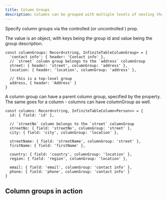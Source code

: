 ```yaml
---
title: Column Groups
description: Columns can be grouped with multiple levels of nesting thus making Infinite Table DataGrid a powerful tool for data analysts
---
```


Specify column groups via the controlled <PropLink name="columnGroups" /> (or uncontrolled <PropLink name="defaultColumnGroups"/>) prop.

The value is an object, with keys being the group id and value being the group description.

```tsx file="defining-column-groups"
const columnGroups: Record<string, InfiniteTableColumnGroup> = {
  'contact info': { header: 'Contact info' },
  // `street` column group belongs to the `address` columnGroup
  street: { header: 'street', columnGroup: 'address' },
  location: { header: 'location', columnGroup: 'address' },

  // this is a top-level group
  address, { header: 'Address' }
}
```

A column group can have a parent column group, specified by the <PropLink name="columnGroups.columnGroup" /> property. The same goes for a column - columns can have <PropLink name="columns.columnGroup">columnGroup</PropLink> as well.

```tsx file="defining-columns-with-groups"
const columns: Record<string, InfiniteTableColumn<Person>> = {
  id: { field: 'id' },

  // `streetNo` column belongs to the `street` columnGroup
  streetNo: { field: 'streetNo', columnGroup: 'street' },
  city: { field: 'city', columnGroup: 'location' },

  streetName: { field: 'streetName', columnGroup: 'street' },
  firstName: { field: 'firstName' },

  country: { field: 'country', columnGroup: 'location' },
  region: { field: 'region', columnGroup: 'location' },

  email: { field: 'email', columnGroup: 'contact info' },
  phone: { field: 'phone', columnGroup: 'contact info' }
}
```

## Column groups in action

<Sandpack>

```tsx file="column-groups-example.page.tsx"

```

```tsx file=column-groups-data.ts

```

</Sandpack>
